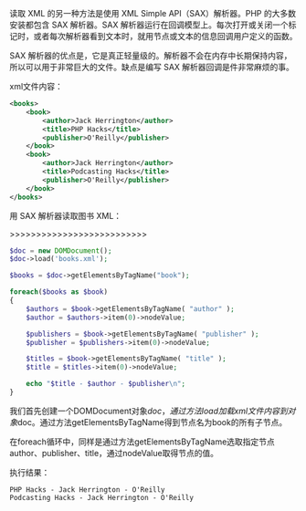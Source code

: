 读取 XML 的另一种方法是使用 XML Simple API（SAX）解析器。PHP 的大多数安装都包含 SAX 解析器。SAX 解析器运行在回调模型上。每次打开或关闭一个标记时，或者每次解析器看到文本时，就用节点或文本的信息回调用户定义的函数。

SAX 解析器的优点是，它是真正轻量级的。解析器不会在内存中长期保持内容，所以可以用于非常巨大的文件。缺点是编写 SAX 解析器回调是件非常麻烦的事。

xml文件内容：

```xml
<books>
    <book>
        <author>Jack Herrington</author>
        <title>PHP Hacks</title>
        <publisher>O'Reilly</publisher>
    </book>
    <book>
        <author>Jack Herrington</author>
        <title>Podcasting Hacks</title>
        <publisher>O'Reilly</publisher>
    </book>
</books>
```

用 SAX 解析器读取图书 XML：

&gt;&gt;&gt;&gt;&gt;&gt;&gt;&gt;&gt;&gt;&gt;&gt;&gt;&gt;&gt;&gt;&gt;&gt;&gt;&gt;&gt;&gt;&gt;&gt;&gt;&gt;

```php
$doc = new DOMDocument();
$doc->load('books.xml');

$books = $doc->getElementsByTagName("book");

foreach($books as $book)
{
    $authors = $book->getElementsByTagName( "author" );
    $author = $authors->item(0)->nodeValue;

    $publishers = $book->getElementsByTagName( "publisher" );
    $publisher = $publishers->item(0)->nodeValue;

    $titles = $book->getElementsByTagName( "title" );
    $title = $titles->item(0)->nodeValue;

    echo "$title - $author - $publisher\n";
}
```

我们首先创建一个DOMDocument对象$doc，通过方法load加载xml文件内容到对象$doc。通过方法getElementsByTagName得到节点名为book的所有子节点。

在foreach循环中，同样是通过方法getElementsByTagName选取指定节点author、publisher、title，通过nodeValue取得节点的值。

执行结果：

```
PHP Hacks - Jack Herrington - O'Reilly
Podcasting Hacks - Jack Herrington - O'Reilly
```



